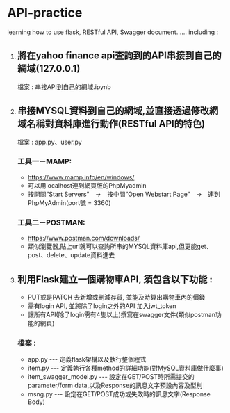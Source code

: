 # API-practice
learning how to use flask, RESTful API, Swagger document......
including : 
1. ## 將在yahoo finance api查詢到的API串接到自己的網域(127.0.0.1)
     檔案 : 串接API到自己的網域.ipynb
2. ## 串接MYSQL資料到自己的網域,並直接透過修改網域名稱對資料庫進行動作(RESTful API的特色)
     檔案 : app.py、user.py
   ### 工具一－MAMP: 
   - https://www.mamp.info/en/windows/
   - 可以用localhost連到網頁版的PhpMyadmin
   - 按開關”Start Servers”　→　按中間”Open Webstart Page”　→　連到PhpMyAdmin(port號 = 3360)
   ### 工具二－POSTMAN:
   - https://www.postman.com/downloads/
   - 類似瀏覽器,貼上url就可以查詢所串的MYSQL資料庫api,但更能get、post、delete、update資料進去
3. ## 利用Flask建立一個購物車API, 須包含以下功能 :
   - PUT或是PATCH 去新增或刪減存貨, 並能及時算出購物車內的價錢
   - 需有login API, 並將除了login之外的API 加入jwt_token
   - 讓所有API(除了login需有4隻以上)撰寫在swagger文件(類似postman功能的網頁) 
   ### 檔案 : 
   - app.py --- 定義flask架構以及執行整個程式
   - item.py --- 定義執行各種method的詳細功能(對MySQL資料庫做什麼事)
   - item_swagger_model.py --- 設定在GET/POST時所需提交的parameter/form data,以及Response的訊息文字預設內容及型別
   - msng.py --- 設定在GET/POST成功或失敗時的訊息文字(Response Body)


